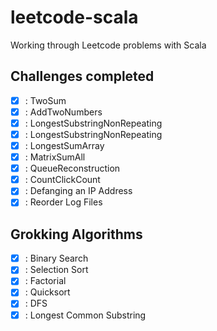 # leetcode-scala
Working through Leetcode problems with Scala

## Challenges completed

- [x] : TwoSum
- [x] : AddTwoNumbers
- [x] : LongestSubstringNonRepeating
- [x] : LongestSubstringNonRepeating
- [x] : LongestSumArray
- [x] : MatrixSumAll
- [x] : QueueReconstruction
- [x] : CountClickCount
- [x] : Defanging an IP Address
- [x] : Reorder Log Files

## Grokking Algorithms
- [x] : Binary Search
- [x] : Selection Sort
- [x] : Factorial
- [x] : Quicksort
- [x] : DFS
- [x] : Longest Common Substring
